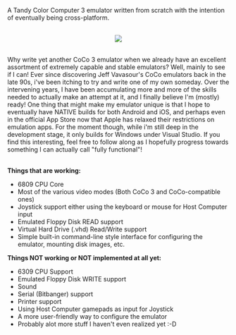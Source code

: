 A Tandy Color Computer 3 emulator written from scratch with the intention of eventually being cross-platform.
<br><br>
<p align="center"><img src="https://github.com/user-attachments/assets/9cdb8856-64e1-4fbe-a2ed-21d617dc97e4"></p>
<br>
Why write yet another CoCo 3 emulator when we already have an excellent assortment of extremely capable and stable emulators? Well, mainly to see if I can! Ever since discovering Jeff Vavasour's CoCo emulators back in the late 90s, i've been itching to try and write one of my own someday. Over the intervening years, I have been accumulating more and more of the skills needed to actually make an attempt at it, and I finally believe I'm (mostly) ready! One thing that might make my emulator unique is that I hope to eventually have NATIVE builds for both Android and iOS, and perhaps even in the official App Store now that Apple has relaxed their restrictions on emulation apps. For the moment though, while i'm still deep in the development stage, it only builds for Windows under Visual Studio. If you find this interesting, feel free to follow along as I hopefully progress towards something I can actually call "fully functional"!
<br><br>

**Things that are working:**
- 6809 CPU Core
- Most of the various video modes (Both CoCo 3 and CoCo-compatible ones)
- Joystick support either using the keyboard or mouse for Host Computer input
- Emulated Floppy Disk READ support
- Virtual Hard Drive (.vhd) Read/Write support
- Simple built-in command-line style interface for configuring the emulator, mounting disk images, etc.

**Things NOT working or NOT implemented at all yet:**
- 6309 CPU Support
- Emulated Floppy Disk WRITE support
- Sound
- Serial (Bitbanger) support
- Printer support
- Using Host Computer gamepads as input for Joystick
- A more user-friendly way to configure the emulator
- Probably alot more stuff I haven't even realized yet :-D

